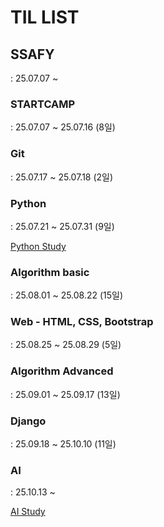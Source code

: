 # TIL LIST

## SSAFY
: 25.07.07 ~

### STARTCAMP
: 25.07.07 ~ 25.07.16 (8일)

### Git
: 25.07.17 ~ 25.07.18 (2일)

### Python
: 25.07.21 ~ 25.07.31 (9일)

[Python Study](https://github.com/hyundingi/TIL/tree/master/python)

### Algorithm basic
: 25.08.01 ~ 25.08.22 (15일)

### Web - HTML, CSS, Bootstrap
: 25.08.25 ~ 25.08.29 (5일)

### Algorithm Advanced
: 25.09.01 ~ 25.09.17 (13일)

### Django
: 25.09.18 ~ 25.10.10 (11일)

### AI
: 25.10.13 ~ 

[AI Study](https://github.com/hyundingi/TIL/tree/master/AI)